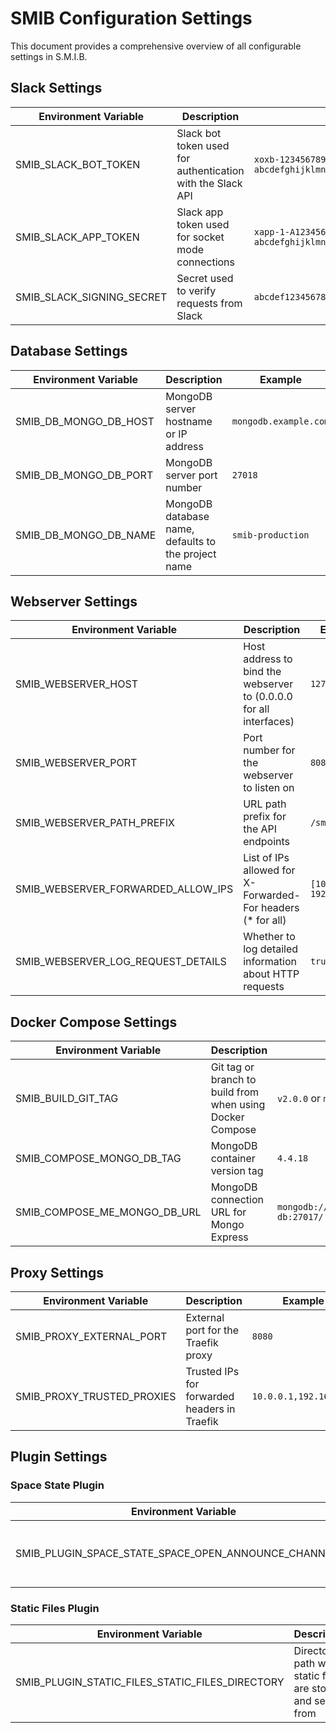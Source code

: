 # SMIB Configuration Settings

This document provides a comprehensive overview of all configurable settings in S.M.I.B.

## Slack Settings

| Environment Variable | Description | Example | Default |
|---------------------|-------------|---------|---------|
| SMIB_SLACK_BOT_TOKEN | Slack bot token used for authentication with the Slack API | `xoxb-123456789012-1234567890123-abcdefghijklmnopqrstuvwx` | None (Required) |
| SMIB_SLACK_APP_TOKEN | Slack app token used for socket mode connections | `xapp-1-A1234567890-1234567890123-abcdefghijklmnopqrstuvwxyz1234567890123456789012` | None (Required) |
| SMIB_SLACK_SIGNING_SECRET | Secret used to verify requests from Slack | `abcdef1234567890abcdef1234567890` | Random generated string |

## Database Settings

| Environment Variable | Description | Example | Default |
|---------------------|-------------|---------|---------|
| SMIB_DB_MONGO_DB_HOST | MongoDB server hostname or IP address | `mongodb.example.com` | `localhost` |
| SMIB_DB_MONGO_DB_PORT | MongoDB server port number | `27018` | `27017` |
| SMIB_DB_MONGO_DB_NAME | MongoDB database name, defaults to the project name | `smib-production` | Project name |

## Webserver Settings

| Environment Variable | Description | Example | Default |
|---------------------|-------------|---------|---------|
| SMIB_WEBSERVER_HOST | Host address to bind the webserver to (0.0.0.0 for all interfaces) | `127.0.0.1` | `0.0.0.0` |
| SMIB_WEBSERVER_PORT | Port number for the webserver to listen on | `8080` | `80` |
| SMIB_WEBSERVER_PATH_PREFIX | URL path prefix for the API endpoints | `/smib/api` | `/api` |
| SMIB_WEBSERVER_FORWARDED_ALLOW_IPS | List of IPs allowed for X-Forwarded-For headers (* for all) | `[10.0.0.1, 192.168.1.1]` | `[*]` |
| SMIB_WEBSERVER_LOG_REQUEST_DETAILS | Whether to log detailed information about HTTP requests | `true` | `false` |

## Docker Compose Settings

| Environment Variable | Description | Example | Default |
|---------------------|-------------|---------|---------|
| SMIB_BUILD_GIT_TAG | Git tag or branch to build from when using Docker Compose | `v2.0.0` or `master` | Current directory (`.`) |
| SMIB_COMPOSE_MONGO_DB_TAG | MongoDB container version tag | `4.4.18` | `latest` |
| SMIB_COMPOSE_ME_MONGO_DB_URL | MongoDB connection URL for Mongo Express | `mongodb://username:password@smib-db:27017/` | `mongodb://smib-db:27017/` |

## Proxy Settings

| Environment Variable | Description | Example | Default |
|---------------------|-------------|---------|---------|
| SMIB_PROXY_EXTERNAL_PORT | External port for the Traefik proxy | `8080` | `80` |
| SMIB_PROXY_TRUSTED_PROXIES | Trusted IPs for forwarded headers in Traefik | `10.0.0.1,192.168.1.1` | None |

## Plugin Settings

### Space State Plugin

| Environment Variable | Description | Example | Default |
|---------------------|-------------|---------|---------|
| SMIB_PLUGIN_SPACE_STATE_SPACE_OPEN_ANNOUNCE_CHANNEL_ID | Slack channel ID where space open/close announcements are posted | `C1234567890` | `space-open-announce` |

### Static Files Plugin

| Environment Variable | Description | Example | Default |
|---------------------|-------------|---------|---------|
| SMIB_PLUGIN_STATIC_FILES_STATIC_FILES_DIRECTORY | Directory path where static files are stored and served from | `public/assets` | `static` |
